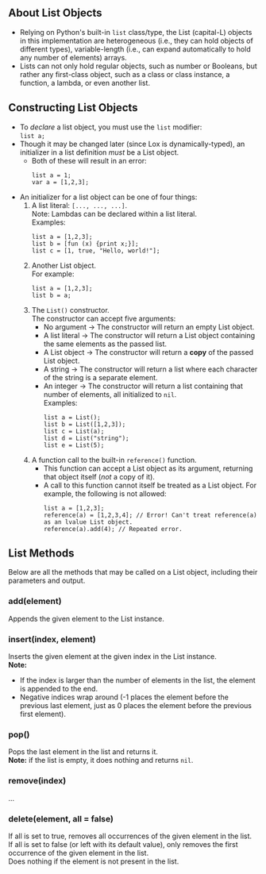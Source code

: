 ## About List Objects
* Relying on Python's built-in ```list``` class/type, the List (capital-L) objects in this implementation are heterogeneous (i.e., they can hold objects of different types), variable-length (i.e., can expand automatically to hold any number of elements) arrays.
* Lists can not only hold regular objects, such as number or Booleans, but rather any first-class object, such as a class or class instance, a function, a lambda, or even another list.

## Constructing List Objects
* To *declare* a list object, you must use the ```list``` modifier:\
    ```list a;```
* Though it may be changed later (since Lox is dynamically-typed), an initializer in a list definition *must* be a List object.
  * Both of these will result in an error:
    ```
    list a = 1;
    var a = [1,2,3];
    ```
* An initializer for a list object can be one of four things:
    1. A list literal: ```[..., ..., ...]```.\
       Note: Lambdas can be declared within a list literal.\
       Examples:
       ```
       list a = [1,2,3];
       list b = [fun (x) {print x;}];
       list c = [1, true, "Hello, world!"];
       ```
    2. Another List object.\
       For example:
       ```
       list a = [1,2,3];
       list b = a;
       ```
    3. The ```List()``` constructor.\
       The constructor can accept five arguments:
       * No argument &rarr; The constructor will return an empty List object.
       * A list literal &rarr; The constructor will return a List object containing the same elements as the passed list.
       * A List object &rarr; The constructor will return a **copy** of the passed List object.
       * A string &rarr; The constructor will return a list where each character of the string is a separate element.
       * An integer &rarr; The constructor will return a list containing that number of elements, all initialized to ```nil```.\
         Examples:
         ```
         list a = List();
         list b = List([1,2,3]);
         list c = List(a);
         list d = List("string");
         list e = List(5);
         ```
    4. A function call to the built-in ```reference()``` function.
       * This function can accept a List object as its argument, returning that object itself (*not* a copy of it).
       * A call to this function cannot itself be treated as a List object. For example, the following is not allowed:
         ```
         list a = [1,2,3];
         reference(a) = [1,2,3,4]; // Error! Can't treat reference(a) as an lvalue List object.
         reference(a).add(4); // Repeated error.
         ```

## List Methods
Below are all the methods that may be called on a List object, including their parameters and output.

### add(element)
Appends the given element to the List instance.

### insert(index, element)
Inserts the given element at the given index in the List instance.\
**Note:**
* If the index is larger than the number of elements in the list, the element is appended to the end.
* Negative indices wrap around (-1 places the element before the previous last element, just as 0 places the element before the previous first element).

### pop()
Pops the last element in the list and returns it.\
**Note:** if the list is empty, it does nothing and returns ```nil```.

### remove(index)
...

### delete(element, all = false)
If all is set to true, removes all occurrences of the given element in the list.\
If all is set to false (or left with its default value), only removes the first occurrence of the given element in the list.\
Does nothing if the element is not present in the list.
